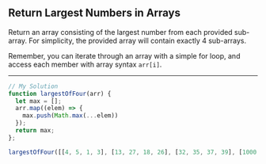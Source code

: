 ## Return Largest Numbers in Arrays
Return an array consisting of the largest number from each provided sub-array. For simplicity, the provided array will contain exactly 4 sub-arrays.

Remember, you can iterate through an array with a simple for loop, and access each member with array syntax `arr[i]`.

---
```JavaScript
// My Solution
function largestOfFour(arr) {
  let max = [];
  arr.map((elem) => {
    max.push(Math.max(...elem))
  });
  return max;
};

largestOfFour([[4, 5, 1, 3], [13, 27, 18, 26], [32, 35, 37, 39], [1000, 1001, 857, 1]]);
```
